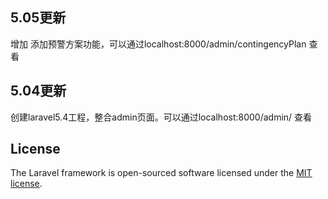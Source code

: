 ## 5.05更新  
增加 添加预警方案功能，可以通过localhost:8000/admin/contingencyPlan 查看

## 5.04更新  
创建laravel5.4工程，整合admin页面。可以通过localhost:8000/admin/ 查看

## License

The Laravel framework is open-sourced software licensed under the [MIT license](http://opensource.org/licenses/MIT).
